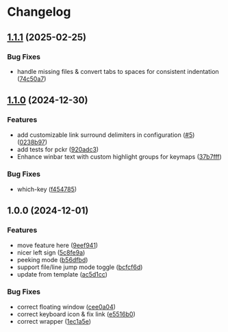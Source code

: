 # Changelog

## [1.1.1](https://github.com/you-n-g/navigate-note.nvim/compare/v1.1.0...v1.1.1) (2025-02-25)


### Bug Fixes

* handle missing files & convert tabs to spaces for consistent indentation ([74c50a7](https://github.com/you-n-g/navigate-note.nvim/commit/74c50a74b92dffdcceafb96e811761f73c563359))

## [1.1.0](https://github.com/you-n-g/navigate-note.nvim/compare/v1.0.0...v1.1.0) (2024-12-30)


### Features

* add customizable link surround delimiters in configuration ([#5](https://github.com/you-n-g/navigate-note.nvim/issues/5)) ([0238b97](https://github.com/you-n-g/navigate-note.nvim/commit/0238b97c9c9fc286c882d33c2633f852f8c8e95f))
* add tests for pckr ([920adc3](https://github.com/you-n-g/navigate-note.nvim/commit/920adc32c4c9378cde4f7d8470b00366027473d1))
* Enhance winbar text with custom highlight groups for keymaps ([37b7fff](https://github.com/you-n-g/navigate-note.nvim/commit/37b7fff577af8c9db75eec85cbea3c74c994e12a))


### Bug Fixes

* which-key ([f454785](https://github.com/you-n-g/navigate-note.nvim/commit/f454785e25e7872e60856cb84f0695869008e37c))

## 1.0.0 (2024-12-01)


### Features

* move feature here ([9eef941](https://github.com/you-n-g/navigate-note.nvim/commit/9eef9415198da6f0873cb1ebd8e1a24d5bc0b316))
* nicer left sign ([5c8fe9a](https://github.com/you-n-g/navigate-note.nvim/commit/5c8fe9a36303d4bfad6f46208955798403942fe4))
* peeking mode ([b56dfbd](https://github.com/you-n-g/navigate-note.nvim/commit/b56dfbd4de7e0e695bce00187592c4044dc4fdba))
* support file/line jump mode toggle ([bcfcf6d](https://github.com/you-n-g/navigate-note.nvim/commit/bcfcf6db82af09dd930e22ca00204cef85d35b8b))
* update from template ([ac5d1cc](https://github.com/you-n-g/navigate-note.nvim/commit/ac5d1cc11d0653b13b106ff92df4edb9f757a095))


### Bug Fixes

* correct floating window ([cee0a04](https://github.com/you-n-g/navigate-note.nvim/commit/cee0a04ab27437913990a71c2df0394ce0cf7e1c))
* correct keyboard icon & fix link ([e5516b0](https://github.com/you-n-g/navigate-note.nvim/commit/e5516b067e5d29d615ccfe61a51fa60084c3d016))
* correct wrapper ([1ec1a5e](https://github.com/you-n-g/navigate-note.nvim/commit/1ec1a5ef2a39bfd4df40eb53f356f6c3c271cde9))
